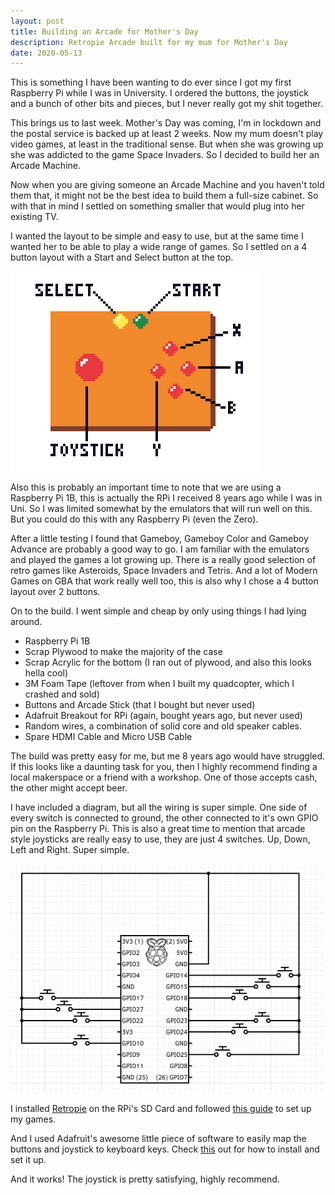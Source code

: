 ```yaml
---
layout: post
title: Building an Arcade for Mother's Day
description: Retropie Arcade built for my mum for Mother's Day
date: 2020-05-13
---
```


This is something I have been wanting to do ever since I got my first Raspberry Pi while I was in University. I ordered the buttons, the joystick and a bunch of other bits and pieces, but I never really got my shit together.

This brings us to last week. Mother's Day was coming, I'm in lockdown and the postal service is backed up at least 2 weeks. Now my mum doesn't play video games, at least in the traditional sense. But when she was growing up she was addicted to the game Space Invaders. So I decided to build her an Arcade Machine.

Now when you are giving someone an Arcade Machine and you haven't told them that, it might not be the best idea to build them a full-size cabinet. So with that in mind I settled on something smaller that would plug into her existing TV.

I wanted the layout to be simple and easy to use, but at the same time I wanted her to be able to play a wide range of games. So I settled on a 4 button layout with a Start and Select button at the top.

![](/public/images/joybox.png)

Also this is probably an important time to note that we are using a Raspberry Pi 1B, this is actually the RPi I received 8 years ago while I was in Uni. So I was limited somewhat by the emulators that will run well on this. But you could do this with any Raspberry Pi (even the Zero).

After a little testing I found that Gameboy, Gameboy Color and Gameboy Advance are probably a good way to go. I am familiar with the emulators and played the games a lot growing up. There is a really good selection of retro games like Asteroids, Space Invaders and Tetris. And a lot of Modern Games on GBA that work really well too, this is also why I chose a 4 button layout over 2 buttons.

On to the build. I went simple and cheap by only using things I had lying around.

+ Raspberry Pi 1B
+ Scrap Plywood to make the majority of the case
+ Scrap Acrylic for the bottom (I ran out of plywood, and also this looks hella cool)
+ 3M Foam Tape (leftover from when I built my quadcopter, which I crashed and sold)
+ Buttons and Arcade Stick (that I bought but never used)
+ Adafruit Breakout for RPi (again, bought years ago, but never used)
+ Random wires, a combination of solid core and old speaker cables.
+ Spare HDMI Cable and Micro USB Cable

 The build was pretty easy for me, but me 8 years ago would have struggled. If this looks like a daunting task for you, then I highly recommend finding a local makerspace or a friend with a workshop. One of those accepts cash, the other might accept beer.

I have included a diagram, but all the wiring is super simple. One side of every switch is connected to ground, the other connected to it's own GPIO pin on the Raspberry Pi. This is also a great time to mention that arcade style joysticks are really easy to use, they are just 4 switches. Up, Down, Left and Right. Super simple.

![](/public/images/pi_wiring_arcade.png)

I installed [Retropie](https://retropie.org.uk/) on the RPi's SD Card and followed [this guide](https://retropie.org.uk/docs/First-Installation/) to set up my games.

And I used Adafruit's awesome little piece of software to easily map the buttons and joystick to keyboard keys. Check [this](https://learn.adafruit.com/retro-gaming-with-raspberry-pi/adding-controls-software) out for how to install and set it up.

And it works! The joystick is pretty satisfying, highly recommend.
